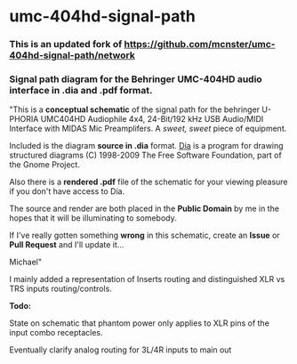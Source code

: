 # umc-404hd-signal-path
### This is an updated fork of https://github.com/mcnster/umc-404hd-signal-path/network
### Signal path diagram for the Behringer UMC-404HD audio interface in .dia and .pdf format.

"This is a **conceptual schematic** of the signal path for the behringer U-PHORIA UMC404HD Audiophile 4x4, 24-Bit/192 kHz USB Audio/MIDI Interface with MIDAS Mic Preamplifers.  A _sweet, sweet_ piece of equipment.

Included is the diagram **source in .dia** format.  [Dia](https://wiki.gnome.org/Apps/Dia "Dia Wiki") is a program for drawing structured diagrams (C) 1998-2009 The Free Software Foundation, part of the Gnome Project.

Also there is a **rendered .pdf** file of the schematic for your viewing pleasure if you don't have access to Dia.

The source and render are both placed in the **Public Domain** by me in the hopes that it will be illuminating to somebody.

If I've really gotten something **wrong** in this schematic, create an **Issue** or **Pull Request** and I'll update it...

Michael"

I mainly added a representation of Inserts routing and distinguished XLR vs TRS inputs routing/controls.

**Todo:**

  State on schematic that phantom power only applies to XLR pins of the input combo receptacles.

  Eventually clarify analog routing for 3L/4R inputs to main out 
